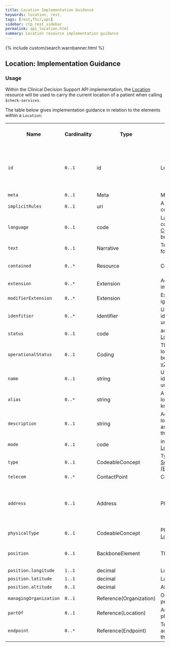 ```yaml
---
title: Location Implementation Guidance
keywords: location, rest,
tags: [rest,fhir,api]
sidebar: ctp_rest_sidebar
permalink: api_location.html
summary: Location resource implementation guidance
---
```


{% include custom/search.warnbanner.html %}

## Location: Implementation Guidance ##

### Usage ###

Within the Clinical Decision Support API implementation, the [Location](http://hl7.org/fhir/stu3/location.html) resource will be used to carry the current location of a patient when calling `$check-services`.

The table below gives implementation guidance in relation to the elements within a `Location`:

<table  style="min-width:100%;width:100%">

<tr>
<th  style="width:10%;">Name</th>
<th  style="width:10%;">Cardinality</th>
<th  style="width:10%;">Type</th>
<th  style="width:35%;">FHIR Documentation</th>
<th  style="width:35%;">CDS Implementation Guidance</th>
</tr>

  
<tr>
<td><code  class="highlighter-rouge">id</code></td>
<td><code  class="highlighter-rouge">0..1</code></td>
<td>id</td>
<td>Logical id of this artifact</td>
<td>Note that this will always be populated except when the resource is being created (initial creation call)
</td>
</tr>

<tr>
<td><code  class="highlighter-rouge">meta</code></td>
<td><code  class="highlighter-rouge">0..1</code></td>
<td>Meta</td>
<td>Metadata about the resource</td>
<td></td>
</tr>

<tr>
<td><code  class="highlighter-rouge">implicitRules</code></td>
<td><code  class="highlighter-rouge">0..1</code></td>
<td>uri</td>
<td>A set of rules under which this content was created</td>
<td></td>
</tr>

<tr>
<td><code  class="highlighter-rouge">language</code></td>
<td><code  class="highlighter-rouge">0..1</code></td>
<td>code</td>
<td>Language of the resource content. <br/> <a  href="http://hl7.org/fhir/stu3/valueset-languages.html">Common Languages</a> (Extensible but limited to All Languages)</td>
<td></td>
</tr>

<tr>
<td><code  class="highlighter-rouge">text</code></td>
<td><code  class="highlighter-rouge">0..1</code></td>
<td>Narrative</td>
<td>Text summary of the resource, for human interpretation</td>
<td></td>
</tr>

<tr>
<td><code  class="highlighter-rouge">contained</code></td>
<td><code  class="highlighter-rouge">0..*</code></td>
<td>Resource</td>
<td>Contained, inline Resources</td>
<td>This SHOULD NOT be populated</td>
</tr>

<tr>
<td><code  class="highlighter-rouge">extension</code></td>
<td><code  class="highlighter-rouge">0..*</code></td>
<td>Extension</td>
<td>Additional Content defined by implementations</td>
<td></td>
</tr>

<tr>
<td><code  class="highlighter-rouge">modifierExtension</code></td>
<td><code  class="highlighter-rouge">0..*</code></td>
<td>Extension</td>
<td>Extensions that cannot be ignored</td>
<td></td>
</tr>

<tr>
<td><code  class="highlighter-rouge">idenfitier</code></td>
<td><code  class="highlighter-rouge">0..*</code></td>
<td>Identifier</td>
<td>Unique code or number identifying the location to its users</td>
<td></td>
</tr>

<tr>
<td><code  class="highlighter-rouge">status</code></td>
<td><code  class="highlighter-rouge">0..1</code></td>
<td>code</td>
<td>active | suspended | inactive <br /> <a  href="https://www.hl7.org/fhir/STU3/valueset-location-status.html">LocationStatus (Required)</a>
</td>
<td></td>
</tr>

<tr>
<td><code  class="highlighter-rouge">operationalStatus</code></td>
<td><code  class="highlighter-rouge">0..1</code></td>
<td>Coding</td>
<td>The Operational status of the location (typically only for a bed/room)<br /> <a  href="https://www.hl7.org/fhir/STU3/v2/0116/index.html">v2 Bed Status (Preferred)</a>
</td>
<td></td>
</tr>

<tr>
<td><code  class="highlighter-rouge">name</code></td>
<td><code  class="highlighter-rouge">0..1</code></td>
<td>string</td>
<td>Unique code or number identifying the location to its users</td>
<td></td>
</tr>

<tr>
<td><code  class="highlighter-rouge">alias</code></td>
<td><code  class="highlighter-rouge">0..*</code></td>
<td>string</td>
<td>A list of alternate names that the location is known as, or was known as in the past</td>
<td></td>
</tr>

<tr>
<td><code  class="highlighter-rouge">description</code></td>
<td><code  class="highlighter-rouge">0..1</code></td>
<td>string</td>
<td>Additional details about the location that could be displayed as further information to identify the location beyond its name</td>
<td></td>
</tr>

<tr>
<td><code  class="highlighter-rouge">mode</code></td>
<td><code  class="highlighter-rouge">0..1</code></td>
<td>code</td>
<td>instance | kind <br /> <a  href="https://www.hl7.org/fhir/STU3/valueset-location-mode.html">LocationMode (Required)</a></td>
<td></td>
</tr>

<tr>
<td><code  class="highlighter-rouge">type</code></td>
<td><code  class="highlighter-rouge">0..1</code></td>
<td>CodeableConcept</td>
<td>Type of function performed<br /> <a  href="https://www.hl7.org/fhir/STU3/v3/ServiceDeliveryLocationRoleType/vs.html">ServiceDeliveryLocationRoleType (Extensible)</a></td>
<td></td>
</tr>

<tr>
<td><code  class="highlighter-rouge">telecom</code></td>
<td><code  class="highlighter-rouge">0..*</code></td>
<td>ContactPoint</td>
<td>Contact details of the location</td>
<td></td>
</tr>

<tr>
<td><code  class="highlighter-rouge">address</code></td>
<td><code  class="highlighter-rouge">0..1</code></td>
<td>Address</td>
<td>Physical location</td>
<td>This MUST be populated if <code  class="highlighter-rouge">position</code> is not. <br />Where populated <code  class="highlighter-rouge">address.postcode</code> MUST be populated</td>
</tr>

<tr>
<td><code  class="highlighter-rouge">physicalType</code></td>
<td><code  class="highlighter-rouge">0..1</code></td>
<td>CodeableConcept</td>
<td>Physical form of the location <br /> <a  href="https://www.hl7.org/fhir/STU3/valueset-location-physical-type.html">LocationType (Example)</a></td>
<td></td>
</tr>

<tr>
<td><code  class="highlighter-rouge">position</code></td>
<td><code  class="highlighter-rouge">0..1</code></td>
<td>BackboneElement</td>
<td>The absolute geographic location</td>
<td>This MUST be populated if <code  class="highlighter-rouge">address.postcode</code> is not</td>
</tr>

<tr>
<td  class="sub"><code  class="highlighter-rouge">position.longitude</code></td>
<td><code  class="highlighter-rouge">1..1</code></td>
<td>decimal</td>
<td>Longitude with WGS84 datum</td>
<td></td>
</tr>

<tr>
<td  class="sub"><code  class="highlighter-rouge">position.latitude</code></td>
<td><code  class="highlighter-rouge">1..1</code></td>
<td>decimal</td>
<td>Latitude with WGS84 datum</td>
<td></td>
</tr>

<tr>
<td  class="sub"><code  class="highlighter-rouge">position.altitude</code></td>
<td><code  class="highlighter-rouge">0..1</code></td>
<td>decimal</td>
<td>Altitude with WGS84 datum</td>
<td></td>
</tr>

<tr>
<td><code  class="highlighter-rouge">managingOrganization</code></td>
<td><code  class="highlighter-rouge">0..1</code></td>
<td>Reference(Organization)</td>
<td>Organization responsible for provisioning and upkeep</td>
<td></td>
</tr>

<tr>
<td><code  class="highlighter-rouge">partOf</code></td>
<td><code  class="highlighter-rouge">0..1</code></td>
<td>Reference(Location)</td>
<td>Another Location this one is physically part of</td>
<td></td>
</tr>

<tr>
<td><code  class="highlighter-rouge">endpoint</code></td>
<td><code  class="highlighter-rouge">0..*</code></td>
<td>Reference(Endpoint)</td>
<td>Technical endpoints providing access to services operated for the location</td>
<td>This SHOULD NOT be populated.</td>
</tr>

</table>
<!--stackedit_data:
eyJoaXN0b3J5IjpbLTcxMzMwMjc2MCwxMzI0MTQ4NzE0LC0xND
M1NDA2OTddfQ==
-->
